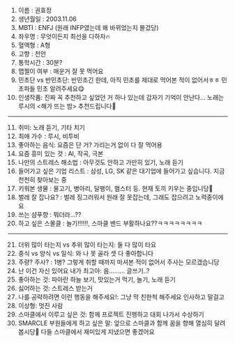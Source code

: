 1. 이름 : 권효정
2. 생년월일 : 2003.11.06
3. MBTI : ENFJ (원래 INFP였는데 왜 바뀌었는지 몰겄당)
4. 좌우명 : 무엇이든지 최선을 다하자🔥
5. 혈액형 : A형
6. 고향 : 천안
7. 통학시간 : 30분?
8. 맵찔이 여부 : 매운거 잘 못 먹어요
9. 민초단 vs 반민초단: 반민초긴 한데, 아직 민초를 제대로 먹어본 적이 없어서ㅎㅎ 민초파들 민초 알려주세요😋
10. 인생작품: 진짜 꼭 추천하고 싶었던 거 하나 있는데 갑자기 기억이 안난다... 노래는 루시의 <해가 뜨는 밤> 추천드립니다🎵
---
11. 취미: 노래 듣기, 기타 치기
12. 최애 가수 : 루시, 비투비 
13. 좋아하는 음식: 요즘은 단 거? 가리는거 없이 다 잘 먹어용
14. 요즘 흥미 있는 것 : AI, 작곡, 극본
15. 나만의 스트레스 해소법 : 아무것도 안하고 가만히 있기, 노래 듣기
16. 들어가고 싶은 기업 리스트 : 삼성, LG, SK 같은 대기업에 들어가고 싶습니다. 지금 천천히 찾아보는 중
17. 키워본 생물 : 물고기, 병아리, 달팽이, 햄스터 등. 현재 토끼 키우는 중입니당🐰
18. 벌레 잘 잡나요? : 벌레 징그러워서 원래 잘 못잡는데, 그래도 잡으려고 노력중이에요
19. 쓰는 샴푸향 : 뭐더라...??
20. 하고 싶은 스몰클 : 놀기‼️‼️‼️, 스마클 밴드 부활하나요??ㅋㅋㅋㅋㅋㅋㅋㅋ
***
21. 더위 많이 타는지 vs 추위 많이 타는지: 둘 다 많이 타요
22. 중식 vs 양식 vs 일식: 와 나 못 골라 셋 다 좋아합니다
23. 주량? 주사? : 1병? 그렇게 취할 때까지 마셔본 적이 없어서 주사는 모르겠습니당
24. 난 이건 자신 있어요 내가 최고야: 음......... 글쓰기..?
25. 좋아하는 것: 파아란 하늘 보기, 맛있는거 먹기, 놀기, 노래 듣기
26. 싫어하는 것: 스트레스 받는거
27. 나를 공략하려면 이런 행동을 해주세요!: 그냥 막 친한척 해주세요 인사하고 말걸고
28. 이상형: 멋진 사람
29. 스마클에서 이루고 싶은 것: 함께 프로젝트 진행하고 대회 나가서 수상하기
30. SMARCLE 부원들에게 하고 싶은 말: 앞으로 스마클과 함께 꿈을 향해 열심히 달려봅시당🏃
다들 스마클에서 재미있게 지냈으면 좋겠어요
